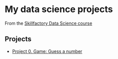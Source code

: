 # My data science projects
From the [Skillfactory Data Science course](https://skillfactory.ru/data-scientist-pro)

## Projects
* [Project 0. Game: Guess a number](https://github.com/J-O-Suz/sf_ds/tree/main/project_0)